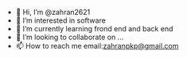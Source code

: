 - 👋 Hi, I’m @zahran2621
- 👀 I’m interested in software
- 🌱 I’m currently learning frond end and back end
- 💞️ I’m looking to collaborate on ...
- 📫 How to reach me email:zahranpkp@gmail.com

<!---
zahran2621/zahran2621 is a ✨ special ✨ repository because its `README.md` (this file) appears on your GitHub profile.
You can click the Preview link to take a look at your changes.
--->

